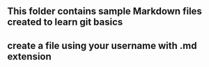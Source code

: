 ## This folder contains sample Markdown files created to learn git basics
## create a file using your username with .md extension